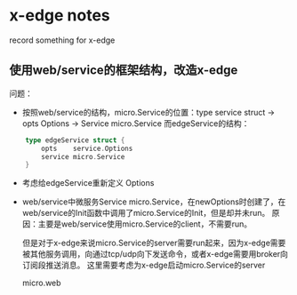 # x-edge notes

record something for x-edge

## 使用web/service的框架结构，改造x-edge

问题：

+ 按照web/service的结构，micro.Service的位置：type service struct -> opts Options -> Service  micro.Service
    而edgeService的结构：

```go
    type edgeService struct {
        opts    service.Options
        service micro.Service
    }
```

+ 考虑给edgeService重新定义 Options

+ web/service中微服务Service  micro.Service，在newOptions时创建了，在web/service的Init函数中调用了micro.Service的Init，但是却并未run。
    原因：主要是web/service使用micro.Service的client，不需要run。

    但是对于x-edge来说micro.Service的server需要run起来，因为x-edge需要被其他服务调用，向通过tcp/udp向下发送命令，或者x-edge需要用broker向订阅段推送消息。
    这里需要考虑为x-edge启动micro.Service的server

    micro.web